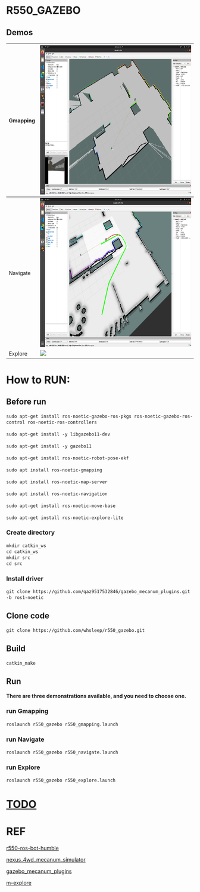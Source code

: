 # R550_GAZEBO
## Demos

| Gmapping | <img src="https://github.com/whsleep/r550_gazebo/blob/main/picture/mapping.png"  height ="400" /> |
| --- | --- |
| Navigate | <img src="https://github.com/whsleep/r550_gazebo/blob/main/picture/navigate.png"  height ="400" /> |
| Explore | <img src="https://github.com/whsleep/r550_gazebo/blob/main/picture/explore.gif"  height ="400" /> |

# How to RUN:
## Before run

```shell
sudo apt-get install ros-noetic-gazebo-ros-pkgs ros-noetic-gazebo-ros-control ros-noetic-ros-controllers

sudo apt-get install -y libgazebo11-dev

sudo apt-get install -y gazebo11

sudo apt-get install ros-noetic-robot-pose-ekf

sudo apt install ros-noetic-gmapping

sudo apt install ros-noetic-map-server

sudo apt install ros-noetic-navigation

sudo apt-get install ros-noetic-move-base

sudo apt-get install ros-noetic-explore-lite

```

### Create directory
```shell
mkdir catkin_ws
cd catkin_ws
mkdir src
cd src
```

### Install driver
```shell
git clone https://github.com/qaz9517532846/gazebo_mecanum_plugins.git -b ros1-noetic
```

## Clone code
```shell
git clone https://github.com/whsleep/r550_gazebo.git
```
## Build
```shell
catkin_make
```
## Run

**There are three demonstrations available, and you need to choose one.**

### run Gmapping
```shell
roslaunch r550_gazebo r550_gmapping.launch
```

### run Navigate
```shell
roslaunch r550_gazebo r550_navigate.launch
```

### run Explore
```shell
roslaunch r550_gazebo r550_explore.launch
```

# [TODO](https://github.com/whsleep/r550_gazebo/blob/main/question.md)
# REF
[r550-ros-bot-humble](https://github.com/910514/r550-ros-bot-humble)

[nexus_4wd_mecanum_simulator](https://github.com/RBinsonB/nexus_4wd_mecanum_simulator)

[gazebo_mecanum_plugins](https://github.com/qaz9517532846/gazebo_mecanum_plugins/tree/ros1-noetic)

[m-explore](https://github.com/hrnr/m-explore)
